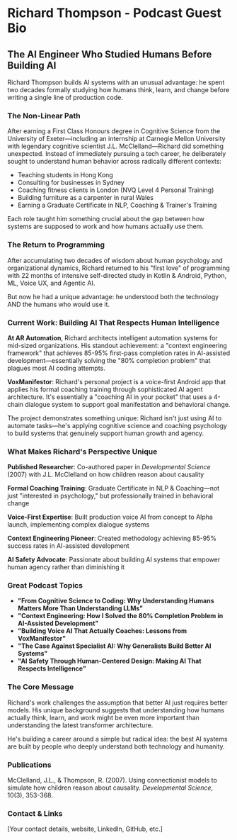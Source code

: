 # Richard Thompson - Podcast Guest Bio

## The AI Engineer Who Studied Humans Before Building AI

Richard Thompson builds AI systems with an unusual advantage: he spent two decades formally studying how humans think, learn, and change before writing a single line of production code.

### The Non-Linear Path

After earning a First Class Honours degree in Cognitive Science from the University of Exeter—including an internship at Carnegie Mellon University with legendary cognitive scientist J.L. McClelland—Richard did something unexpected. Instead of immediately pursuing a tech career, he deliberately sought to understand human behavior across radically different contexts:

- Teaching students in Hong Kong
- Consulting for businesses in Sydney
- Coaching fitness clients in London (NVQ Level 4 Personal Training)
- Building furniture as a carpenter in rural Wales
- Earning a Graduate Certificate in NLP, Coaching & Trainer's Training

Each role taught him something crucial about the gap between how systems are supposed to work and how humans actually use them.

### The Return to Programming

After accumulating two decades of wisdom about human psychology and organizational dynamics, Richard returned to his "first love" of programming with 22 months of intensive self-directed study in Kotlin & Android, Python, ML, Voice UX, and Agentic AI.

But now he had a unique advantage: he understood both the technology AND the humans who would use it.

### Current Work: Building AI That Respects Human Intelligence

**At AR Automation**, Richard architects intelligent automation systems for mid-sized organizations. His standout achievement: a "context engineering framework" that achieves 85-95% first-pass completion rates in AI-assisted development—essentially solving the "80% completion problem" that plagues most AI coding attempts.

**VoxManifestor**: Richard's personal project is a voice-first Android app that applies his formal coaching training through sophisticated AI agent architecture. It's essentially a "coaching AI in your pocket" that uses a 4-chain dialogue system to support goal manifestation and behavioral change.

The project demonstrates something unique: Richard isn't just using AI to automate tasks—he's applying cognitive science and coaching psychology to build systems that genuinely support human growth and agency.

### What Makes Richard's Perspective Unique

**Published Researcher**: Co-authored paper in *Developmental Science* (2007) with J.L. McClelland on how children reason about causality

**Formal Coaching Training**: Graduate Certificate in NLP & Coaching—not just "interested in psychology," but professionally trained in behavioral change

**Voice-First Expertise**: Built production voice AI from concept to Alpha launch, implementing complex dialogue systems

**Context Engineering Pioneer**: Created methodology achieving 85-95% success rates in AI-assisted development

**AI Safety Advocate**: Passionate about building AI systems that empower human agency rather than diminishing it

### Great Podcast Topics

- **"From Cognitive Science to Coding: Why Understanding Humans Matters More Than Understanding LLMs"**
- **"Context Engineering: How I Solved the 80% Completion Problem in AI-Assisted Development"**
- **"Building Voice AI That Actually Coaches: Lessons from VoxManifestor"**
- **"The Case Against Specialist AI: Why Generalists Build Better AI Systems"**
- **"AI Safety Through Human-Centered Design: Making AI That Respects Intelligence"**

### The Core Message

Richard's work challenges the assumption that better AI just requires better models. His unique background suggests that understanding how humans actually think, learn, and work might be even more important than understanding the latest transformer architecture.

He's building a career around a simple but radical idea: the best AI systems are built by people who deeply understand both technology and humanity.

### Publications

McClelland, J.L., & Thompson, R. (2007). Using connectionist models to simulate how children reason about causality. *Developmental Science*, 10(3), 353-368.

### Contact & Links

[Your contact details, website, LinkedIn, GitHub, etc.]
